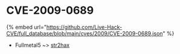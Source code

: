 # CVE-2009-0689
{% embed url="https://github.com/Live-Hack-CVE/full_database/blob/main/cves/2009/CVE-2009-0689.json" %}

* Fullmetal5 ~> [str2hax](https://www.alice-snow.ru/2009/database/cve-2009-0689/str2hax-fullmetal5)
